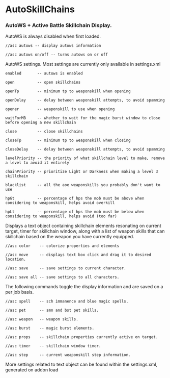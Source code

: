 # AutoSkillChains
### AutoWS + Active Battle Skillchain Display.

AutoWS is always disabled when first loaded.

    //asc autows -- display autows information

    //asc autows on/off -- turns autows on or off

AutoWS settings.  Most settings are currently only available in settings.xml

    enabled       -- autows is enabled
    
    open          -- open skillchains
    
    openTp        -- minimum tp to weaponskill when opening
    
    openDelay     -- delay between weaponskill attempts, to avoid spamming
    
    opener        -- weaponskill to use when opening
    
    waitForMB     -- whether to wait for the magic burst window to close before opening a new skillchain
    
    close         -- close skillchains
    
    closeTp       -- minimum tp to weaponskill when closing

    closeDelay    -- delay between weaponskill attempts, to avoid spamming
    
    levelPriority -- the priority of what skillchain level to make, remove a level to avoid it entirely
    
    chainPriority -- prioritize Light or Darkness when making a level 3 skillchain
    
    blacklist     -- all the aoe weaponskills you probably don't want to use
    
    hpGt          -- percentage of hps the mob must be above when considering to weaponskill, helps avoid overkill
    
    hpLt          -- percentage of hps the mob must be below when considering to weaponskill, helps avoid (too far)

Displays a text object containing skillchain elements resonating on current target, timer for skillchain window,
along with a list of weapon skills that can skillchain based on the weapon you have currently equipped. 

    //asc color    -- colorize properties and elements
    
    //asc move     -- displays text box click and drag it to desired location.

    //asc save     -- save settings to current character.

    //asc save all -- save settings to all characters.

The following commands toggle the display information and are saved on a per job basis.

    //asc spell    -- sch immanence and blue magic spells.

    //asc pet      -- smn and bst pet skills.

    //asc weapon   -- weapon skills.

    //asc burst    -- magic burst elements.

    //asc props    -- skillchain properties currently active on target.

    //asc timer    -- skillchain window timer.

    //asc step     -- current weaponskill step information.

More settings related to text object can be found within the settings.xml, generated on addon load
